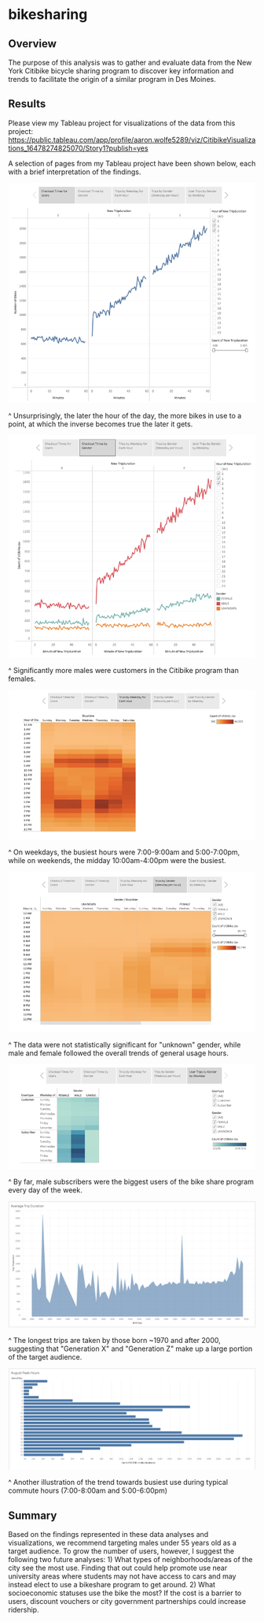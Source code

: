 # bikesharing

## Overview 
The purpose of this analysis was to gather and evaluate data from the New York Citibike bicycle sharing program to discover key information and trends to facilitate the origin of a similar program in Des Moines. 

## Results

Please view my Tableau project for visualizations of the data from this project:
  https://public.tableau.com/app/profile/aaron.wolfe5289/viz/CitibikeVisualizations_16478274825070/Story1?publish=yes
  
A selection of pages from my Tableau project have been shown below, each with a brief interpretation of the findings. 

![](https://github.com/aaronwolfeaaron/bikesharing/blob/main/Images/Screen%20Shot%202022-03-20%20at%208.52.09%20PM.png)

^ Unsurprisingly, the later the hour of the day, the more bikes in use to a point, at which the inverse becomes true the later it gets.

![](https://github.com/aaronwolfeaaron/bikesharing/blob/main/Images/Screen%20Shot%202022-03-20%20at%208.52.20%20PM.png)

^ Significantly more males were customers in the Citibike program than females.

![](https://github.com/aaronwolfeaaron/bikesharing/blob/main/Images/Screen%20Shot%202022-03-20%20at%208.52.28%20PM.png)

^ On weekdays, the busiest hours were 7:00-9:00am and 5:00-7:00pm, while on weekends, the midday 10:00am-4:00pm were the busiest.

![](https://github.com/aaronwolfeaaron/bikesharing/blob/main/Images/Screen%20Shot%202022-03-20%20at%208.52.36%20PM.png)

^ The data were not statistically significant for "unknown" gender, while male and female followed the overall trends of general usage hours. 

![](https://github.com/aaronwolfeaaron/bikesharing/blob/main/Images/Screen%20Shot%202022-03-20%20at%208.52.43%20PM.png)

^ By far, male subscribers were the biggest users of the bike share program every day of the week. 

![](https://github.com/aaronwolfeaaron/bikesharing/blob/main/Images/Screen%20Shot%202022-03-20%20at%209.10.00%20PM.png)

^ The longest trips are taken by those born ~1970 and after 2000, suggesting that "Generation X" and "Generation Z" make up a large portion of the target audience. 

![](https://github.com/aaronwolfeaaron/bikesharing/blob/main/Images/Screen%20Shot%202022-03-20%20at%209.10.32%20PM.png)

^ Another illustration of the trend towards busiest use during typical commute hours (7:00-8:00am and 5:00-6:00pm)


## Summary
Based on the findings represented in these data analyses and visualizations, we recommend targeting males under 55 years old as a target audience. To grow the number of users, however, I suggest the following two future analyses: 1) What types of neighborhoods/areas of the city see the most use. Finding that out could help promote use near university areas where students may not have access to cars and may instead elect to use a bikeshare program to get around. 2) What socioeconomic statuses use the bike the most? If the cost is a barrier to users, discount vouchers or city government partnerships could increase ridership.
